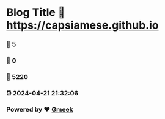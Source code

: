 # Blog Title :link: https://capsiamese.github.io 
### :page_facing_up: [5](https://capsiamese.github.io/tag.html) 
### :speech_balloon: 0 
### :hibiscus: 5220 
### :alarm_clock: 2024-04-21 21:32:06 
### Powered by :heart: [Gmeek](https://github.com/Meekdai/Gmeek)
